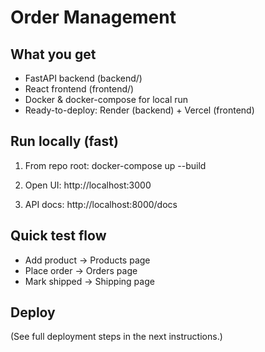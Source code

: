 # Order Management

## What you get
- FastAPI backend (backend/)
- React frontend (frontend/)
- Docker & docker-compose for local run
- Ready-to-deploy: Render (backend) + Vercel (frontend)

## Run locally (fast)
1. From repo root:
   docker-compose up --build

2. Open UI:
   http://localhost:3000

3. API docs:
   http://localhost:8000/docs

## Quick test flow
- Add product → Products page
- Place order → Orders page
- Mark shipped → Shipping page

## Deploy


(See full deployment steps in the next instructions.)


